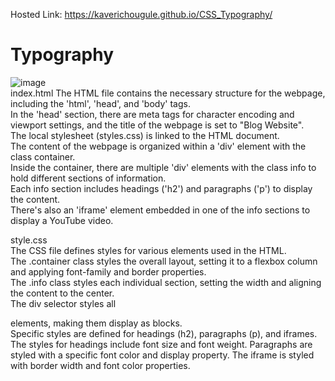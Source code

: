 Hosted Link: https://kaverichougule.github.io/CSS_Typography/

# Typography
![image](https://github.com/kaverichougule/CSS_Typography/assets/101037685/9cde5d05-7403-4e18-9f6f-48b50a77e415)
<br>
index.html
The HTML file contains the necessary structure for the webpage, including the 'html', 'head', and 'body' tags. <br>
In the 'head' section, there are meta tags for character encoding and viewport settings, and the title of the webpage is set to "Blog Website". <br>
The local stylesheet (styles.css) is linked to the HTML document. <br>
The content of the webpage is organized within a 'div' element with the class container. <br>
Inside the container, there are multiple 'div' elements with the class info to hold different sections of information. <br>
Each info section includes headings ('h2') and paragraphs ('p') to display the content. <br>
There's also an 'iframe' element embedded in one of the info sections to display a YouTube video. <br>

style.css <br>
The CSS file defines styles for various elements used in the HTML. <br>
The .container class styles the overall layout, setting it to a flexbox column and applying font-family and border properties. <br>
The .info class styles each individual section, setting the width and aligning the content to the center. <br>
The div selector styles all <div> elements, making them display as blocks. <br> 
Specific styles are defined for headings (h2), paragraphs (p), and iframes.
The styles for headings include font size and font weight.
Paragraphs are styled with a specific font color and display property.
The iframe is styled with border width and font color properties.

